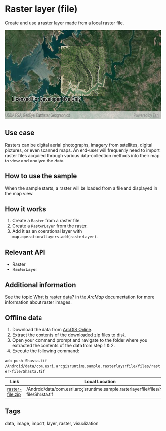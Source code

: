 # Raster layer (file)

Create and use a raster layer made from a local raster file.

![Image of raster layer file](raster-layer-file.png)

## Use case

Rasters can be digital aerial photographs, imagery from satellites, digital pictures, or even scanned maps. An end-user will frequently need to import raster files acquired through various data-collection methods into their map to view and analyze the data.

## How to use the sample

When the sample starts, a raster will be loaded from a file and displayed in the map view.

## How it works

1. Create a `Raster` from a raster file.
1. Create a `RasterLayer` from the raster.
1. Add it as an operational layer with `map.operationalLayers.add(rasterLayer)`.

## Relevant API

* Raster
* RasterLayer

## Additional information

See the topic [What is raster data?](http://desktop.arcgis.com/en/arcmap/10.3/manage-data/raster-and-images/what-is-raster-data.htm) in the *ArcMap* documentation for more information about raster images.

## Offline data

1. Download the data from [ArcGIS Online](https://arcgisruntime.maps.arcgis.com/home/item.html?id=7c4c679ab06a4df19dc497f577f111bd).
2. Extract the contents of the downloaded zip files to disk.
3. Open your command prompt and navigate to the folder where you extracted the contents of the data from step 1 & 2.
4. Execute the following command:

  `adb push Shasta.tif /Android/data/com.esri.arcgisruntime.sample.rasterlayerfile/files/raster-file/Shasta.tif`

Link | Local Location
---------|-------|
|[raster-file.zip](https://arcgisruntime.maps.arcgis.com/home/item.html?id=7c4c679ab06a4df19dc497f577f111bd)| /Android/data/com.esri.arcgisruntime.sample.rasterlayerfile/files/raster-file/Shasta.tif |

## Tags

data, image, import, layer, raster, visualization
